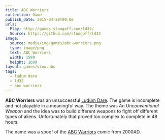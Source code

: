 ```yaml
---
title: ABC Worriers
collection: Game
publish_date: 2015-04-20T00:00
urls:
  Play: http://games.stoogoff.com/ld32/
  Source: https://github.com/stoogoff/ld32
image:
  source: media/img/games/abc-worriers.png
  type: image/png
  text: ABC Worriers
  width: 1599
  height: 1600
layout: games/view.hbs
tags:
  - ludum dare
  - ld32
  - abc worriers
---
```


**ABC Worriers** was an unsuccessful [Ludum Dare](http://ludumdare.com/compo/). The game is incomplete and not playable in a meaningful way. The theme was *An Unconventional Weapon* and the idea was to build different weapons to fight off different types of aliens. Unfortunately that proved too complex to complete in 48 hours.

The name was a spoof of the [ABC Warriors](https://en.wikipedia.org/wiki/ABC_Warriors) comic from 2000AD. 

